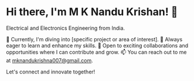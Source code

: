 # Hi there, I'm M K Nandu Krishan! 👋

 Electrical and Electronics Engineering from India.

🔭 Currently, I'm diving into [specific project or area of interest].
🌱 Always eager to learn and enhance my skills.
💼 Open to exciting collaborations and opportunities where I can contribute and grow.
📫 You can reach out to me at [mknandukrishna007@gmail.com](mailto:mknandukrishna007@gmail.com).

Let's connect and innovate together!


<!---
mknandu/mknandu is a ✨ special ✨ repository because its `README.md` (this file) appears on your GitHub profile.
You can click the Preview link to take a look at your changes.
--->
